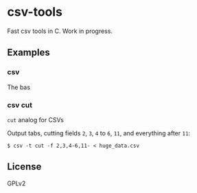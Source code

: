 
# csv-tools

Fast csv tools in C. Work in progress.

## Examples

### csv

The bas

### csv cut

`cut` analog for CSVs

Output tabs, cutting fields `2`, `3`, `4` to `6`, `11`, and everything after `11`:

    $ csv -t cut -f 2,3,4-6,11- < huge_data.csv

## License

  GPLv2
